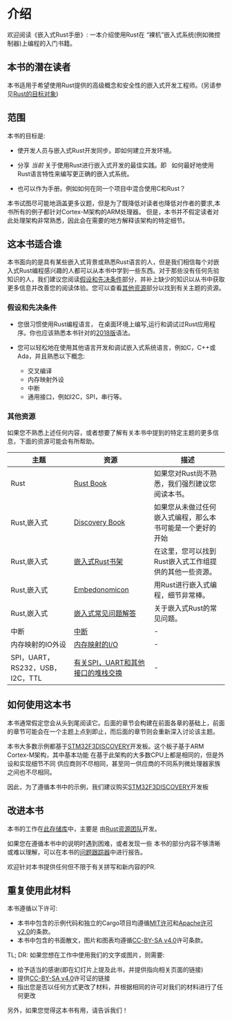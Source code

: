 # 介绍

欢迎阅读《嵌入式Rust手册》: 一本介绍使用Rust在
“裸机”嵌入式系统(例如微控制器)上编程的入门书籍。

## 本书的潜在读者

本书适用于希望使用Rust提供的高级概念和安全性的嵌入式开发工程师。(另请参见[Rust的目标对象](https://doc.rust-lang.org/book/ch00-00-introduction.html))

## 范围

本书的目标是: 

* 使开发人员与嵌入式Rust开发同步。即如何建立开发环境。

* 分享 *当前* 关于使用Rust进行嵌入式开发的最佳实践。即
  如何最好地使用Rust语言特性来编写更正确的嵌入式系统。

* 也可以作为手册。例如如何在同一个项目中混合使用C和Rust？

本书试图尽可能地涵盖更多议题，但是为了既降低对读者也降低对作者的要求,本书所有的例子都针对Cortex-M架构的ARM处理器。 但是，本书并不假定读者对此处理架构非常熟悉，因此会在需要的地方解释该架构的特定细节。

## 这本书适合谁
本书面向的是具有某些嵌入式背景或熟悉Rust语言的人，但是我们相信每个对嵌入式Rust编程感兴趣的人都可以从本书中学到一些东西。对于那些没有任何先验知识的人，我们建议您阅读[假设和先决条件](#假设和先决条件)部分，并补上缺少的知识以从书中获取更多信息并改善您的阅读体验。您可以查看[其他资源](#其他资源)部分以找到有关主题的资源。
 

### 假设和先决条件

* 您很习惯使用Rust编程语言， 在桌面环境上编写,运行和调试过Rust应用程序。你也应该熟悉本书针对的[2018版](https://doc.rust-lang.org/edition-guide/)语法。
 
* 您可以轻松地在使用其他语言开发和调试嵌入式系统语言，例如C，C++或Ada，并且熟悉以下概念: 
  * 交叉编译
  * 内存映射外设
  * 中断
  * 通用接口，例如I2C，SPI，串行等。

### 其他资源
如果您不熟悉上述任何内容，或者想要了解有关本书中提到的特定主题的更多信息，下面的资源可能会有所帮助。

|主题|资源|描述
| -------------- | ---------- | ------------- |
|Rust| [Rust Book](https://doc.rust-lang.org/book/)|如果您对Rust尚不熟悉，我们强烈建议您阅读本书。 |
|Rust,嵌入式| [Discovery Book](https://docs.rust-embedded.org/discovery/)|如果您从未做过任何嵌入式编程，那么本书可能是一个更好的开始|
|Rust,嵌入式| [嵌入式Rust书架](https://docs.rust-embedded.org)|在这里，您可以找到Rust嵌入式工作组提供的其他一些资源。 |
|Rust,嵌入式| [Embedonomicon](https://docs.rust-embedded.org/embedonomicon/)|用Rust进行嵌入式编程，细节非常棒。 |
|Rust,嵌入式| [嵌入式常见问题解答](https://docs.rust-embedded.org/faq.html)|关于嵌入式Rust的常见问题。 |
|中断| [中断](https://en.wikipedia.org/wiki/Interrupt)| -|
|内存映射的IO外设| [内存映射的I/O](https://en.wikipedia.org/wiki/Memory-mapped_I/O)| -|
| SPI，UART，RS232，USB，I2C，TTL | [有关SPI，UART和其他接口的堆栈交换](https://electronics.stackexchange.com/questions/37814/usart-uart-rs232-usb-spi-i2c-ttl-etc-what-are-all-of-these-and-how-do-th)| -|

## 如何使用这本书

本书通常假定您会从头到尾阅读它。后面的章节会构建在前面各章的基础上，前面的章节可能会在一个主题上点到即止，而后面的章节则会重新深入讨论该主题。

本书大多数示例都基于[STM32F3DISCOVERY](http://taobao.com)开发板。这个板子基于ARM Cortex-M架构，其中基本功能
在基于此架构的大多数CPU上都是相同的，但是外设和实现细节不同
供应商则不尽相同，甚至同一供应商的不同系列微处理器家族之间也不尽相同。

因此，为了遵循本书中的示例，我们建议购买[STM32F3DISCOVERY](http://www.st.com/en/evaluation-tools/stm32f3discovery.html)开发板

 

## 改进本书

本书的工作在[此存储库](https://github.com/rust-embedded/book)中，主要是
由[Rust资源团队](https://github.com/rust-embedded/wg#the-resources-team)开发。
 

如果您在遵循本书中的说明时遇到困难，或者发现一些
本书的部分内容不够清晰或难以理解，可以在本书的[问题跟踪器](https://github.com/rust-embedded/book/issues/)中进行报告。
 

欢迎针对本书提供任何但不限于有关拼写和新内容的PR.

## 重复使用此材料

本书遵循以下许可: 

* 本书中包含的示例代码和独立的Cargo项目均遵循[MIT许可](https://opensource.org/licenses/MIT)和[Apache许可v2.0](http://www.apache.org/licenses/LICENSE-2.0)的条款。
* 本书中包含的书面散文，图片和图表均遵循[CC-BY-SA v4.0](https://creativecommons.org/licenses/by-sa/4.0/legalcode)许可条款。
 
TL; DR: 如果您想在工作中使用我们的文字或图片，则需要: 

* 给予适当的感谢(即在幻灯片上提及此书，并提供指向相关页面的链接)
* 提供[CC-BY-SA v4.0](https://creativecommons.org/licenses/by-sa/4.0/legalcode)许可证的链接
* 指出您是否以任何方式更改了材料，并根据相同的许可对我们的材料进行了任何更改

另外，如果您觉得这本书有用，请告诉我们！